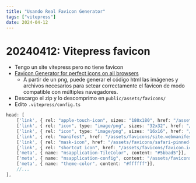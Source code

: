 ```yaml
---
title: "Usando Real Favicon Generator"
tags: ["vitepress"]
date: 2024-04-12
---
```


# 20240412: Vitepress favicon

<TagsLinks />

- Tengo un site vitepress pero no tiene favicon
- [Favicon Generator for perfect icons on all browsers](https://realfavicongenerator.net/)
	- A partir de un png, puede generar el código html las imágenes y archivos necesarios para setear correctamente el favicon de modo compatible con múltiples navegadores.
- Descargo el zip y lo descomprimo en `public/assets/favicons/`
- Edito `.vitepress/config.ts`

```ts
head: [
    ['link', { rel: "apple-touch-icon", sizes: "180x180", href: "/assets/favicons/apple-touch-icon.png"}],
    ['link', { rel: "icon", type: "image/png", sizes: "32x32", href: "/assets/favicons/favicon-32x32.png"}],
    ['link', { rel: "icon", type: "image/png", sizes: "16x16", href: "/assets/favicons/favicon-16x16.png"}],
    ['link', { rel: "manifest", href: "/assets/favicons/site.webmanifest"}],
    ['link', { rel: "mask-icon", href: "/assets/favicons/safari-pinned-tab.svg", color: "#5bbad5"}],
    ['link', { rel: "shortcut icon", href: "/assets/favicons/favicon.ico"}],
    ['meta', { name: "msapplication-TileColor", content: "#5bbad5"}],
    ['meta', { name: "msapplication-config", content: "/assets/favicons/browserconfig.xml"}],
    ['meta', { name: "theme-color", content: "#ffffff"}],
    //...
],
```